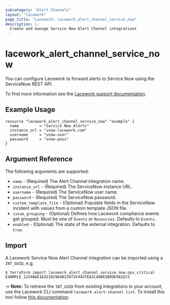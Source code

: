 ```yaml
---
subcategory: "Alert Channels"
layout: "lacework"
page_title: "Lacework: lacework_alert_channel_service_now"
description: |-
  Create and manage Service Now Alert Channel integrations
---
```


# lacework\_alert\_channel\_service\_now

You can configure Lacework to forward alerts to Service Now using the ServiceNow REST API.

To find more information see the [Lacework support documentation](https://support.lacework.com/hc/en-us/articles/360005842314-ServiceNow).

## Example Usage

```hcl
resource "lacework_alert_channel_service_now" "example" {
  name         = "Service Now Alerts"
  instance_url = "snow-lacework.com"
  username     = "snow-user"
  password     = "snow-pass"
}
```

## Argument Reference

The following arguments are supported:

* `name` - (Required) The Alert Channel integration name.
* `instance_url` - (Required) The ServiceNow instance URL.
* `username` - (Required) The ServiceNow user name.
* `password` - (Required) The ServiceNow password.
* `custom_template_file` - (Optional) Populate fields in the ServiceNow incident with values from a custom template JSON file.
* `issue_grouping` - (Optional) Defines how Lacework compliance events get grouped. Must be one of `Events` or `Resources`. Defaults to `Events`.
* `enabled` - (Optional) The state of the external integration. Defaults to `true`.

## Import

A Lacework Service Now Alert Channel integration can be imported using a `INT_GUID`, e.g.

```
$ terraform import lacework_alert_channel_service_now.ops_critical EXAMPLE_1234BAE1E42182964D23973F44CFEA3C4AB63B99E9A1EC5
```
-> **Note:** To retrieve the `INT_GUID` from existing integrations in your account, use the
	Lacework CLI command `lacework alert-channel list`. To install this tool follow
	[this documentation](https://docs.lacework.com/cli/).
